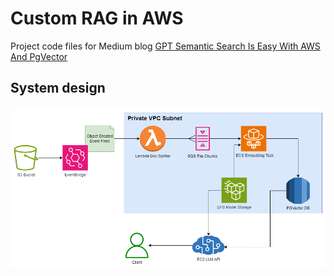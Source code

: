 # Custom RAG in AWS

Project code files for Medium blog [GPT Semantic Search Is Easy With AWS And PgVector](https://google.com)

## System design
![System design](architecture.png)